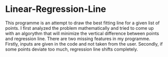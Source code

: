 # Linear-Regression-Line
This programme is an attempt to draw the best fitting line for a given list of points. I first analyzed the problem mathematically and tried to come up with an algorythm that will minimize the vertical difference between points and regression line. There are two missing features in my programme. Firstly, inputs are given in the code and not taken from the user. Secondly, if some points deviate too much, regression line shifts completely.
